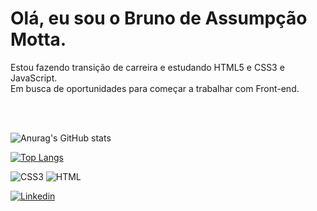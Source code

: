 
# Olá, eu sou o Bruno de Assumpção Motta.
<p>Estou fazendo transição de carreira e estudando HTML5 e CSS3 e JavaScript. <br>
Em busca de oportunidades para começar a trabalhar com Front-end. </p><br> <br>




![Anurag's GitHub stats](https://github-readme-stats.vercel.app/api?username=Bruno-Assumpcao-Motta&show_icons=true&theme=algolia)


[![Top Langs](https://github-readme-stats.vercel.app/api/top-langs/?username=Bruno-Assumpcao-Motta&show_icons=true&theme=algolia)](https://github.com/Bruno-Assumpcao-Motta/github-readme-stats)  <br>

![CSS3](https://img.shields.io/badge/CSS3-1572B6?style=for-the-badge&logo=css3&logoColor=white)
![HTML](https://img.shields.io/badge/HTML5-E34F26?style=for-the-badge&logo=html5&logoColor=white)

[![Linkedin](https://img.shields.io/badge/LinkedIn-0077B5?style=for-the-badge&logo=linkedin&logoColor=white)](https://www.linkedin.com/in/bruno-de-assump%C3%A7%C3%A3o-motta-22334135/)



